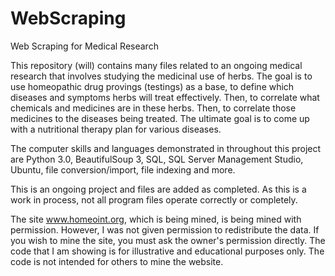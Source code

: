 # WebScraping
Web Scraping for Medical Research

This repository (will) contains many files related to an ongoing medical research that involves studying the medicinal use of herbs.  The goal is to use homeopathic drug provings (testings) as a base, to define which diseases and symptoms herbs will treat effectively.  Then, to correlate what chemicals and medicines are in these herbs.  Then, to correlate those medicines to the diseases being treated.  The ultimate goal is to come up with a nutritional therapy plan for various diseases.

The computer skills and languages demonstrated in throughout this project are Python 3.0, BeautifulSoup 3, SQL, SQL Server Management Studio, Ubuntu, file conversion/import, file indexing and more.

This is an ongoing project and files are added as completed.  As this is a work in process, not all program files operate correctly or completely.

The site www.homeoint.org, which is being mined, is being mined with permission.  However, I was not given permission to redistribute the data.  If you wish to mine the site, you must ask the owner's permission directly.  The code that I am showing is for illustrative and educational purposes only.  The code is not intended for others to mine the website.
